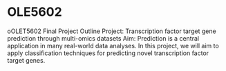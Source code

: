 # OLE5602
oOLET5602 Final Project Outline Project: Transcription factor target gene prediction through multi-omics datasets Aim: Prediction is a central application in many real-world data analyses. In this project, we will aim to apply classification techniques for predicting novel transcription factor target genes.
